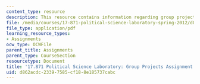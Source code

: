 ```yaml
---
content_type: resource
description: This resource contains information regarding group projects assignment
file: /media/courses/17-871-political-science-laboratory-spring-2012/d862acdc23397585cf188e185737cabc_MIT17_871S12_Group.pdf
file_type: application/pdf
learning_resource_types:
- Assignments
ocw_type: OCWFile
parent_title: Assignments
parent_type: CourseSection
resourcetype: Document
title: '17.871 Political Science Laboratory: Group Projects Assignment'
uid: d862acdc-2339-7585-cf18-8e185737cabc
---
```

